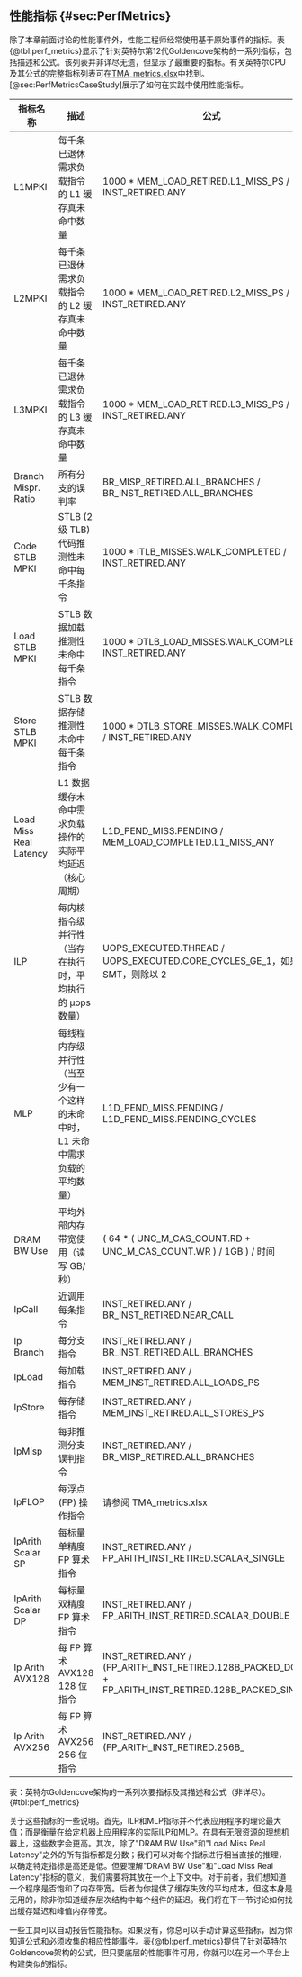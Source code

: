 ## 性能指标 {#sec:PerfMetrics}

除了本章前面讨论的性能事件外，性能工程师经常使用基于原始事件的指标。表{@tbl:perf_metrics}显示了针对英特尔第12代Goldencove架构的一系列指标，包括描述和公式。该列表并非详尽无遗，但显示了最重要的指标。有关英特尔CPU及其公式的完整指标列表可在[TMA_metrics.xlsx](https://github.com/intel/perfmon/blob/main/TMA_Metrics.xlsx)中找到。[@sec:PerfMetricsCaseStudy]展示了如何在实践中使用性能指标。


| 指标名称 | 描述 | 公式 |
|---|---|---|
| L1MPKI | 每千条已退休需求负载指令的 L1 缓存真未命中数量 | 1000 * MEM_LOAD_RETIRED.L1_MISS_PS / INST_RETIRED.ANY |
| L2MPKI | 每千条已退休需求负载指令的 L2 缓存真未命中数量 | 1000 * MEM_LOAD_RETIRED.L2_MISS_PS / INST_RETIRED.ANY |
| L3MPKI | 每千条已退休需求负载指令的 L3 缓存真未命中数量 | 1000 * MEM_LOAD_RETIRED.L3_MISS_PS / INST_RETIRED.ANY |
| Branch Mispr. Ratio | 所有分支的误判率 | BR_MISP_RETIRED.ALL_BRANCHES / BR_INST_RETIRED.ALL_BRANCHES |
| Code STLB MPKI | STLB (2 级 TLB) 代码推测性未命中每千条指令 | 1000 * ITLB_MISSES.WALK_COMPLETED / INST_RETIRED.ANY |
| Load STLB MPKI | STLB 数据加载推测性未命中每千条指令 | 1000 * DTLB_LOAD_MISSES.WALK_COMPLETED / INST_RETIRED.ANY |
| Store STLB MPKI | STLB 数据存储推测性未命中每千条指令 | 1000 * DTLB_STORE_MISSES.WALK_COMPLETED / INST_RETIRED.ANY |
| Load Miss Real Latency | L1 数据缓存未命中需求负载操作的实际平均延迟（核心周期） | L1D_PEND_MISS.PENDING / MEM_LOAD_COMPLETED.L1_MISS_ANY |
| ILP | 每内核指令级并行性（当存在执行时，平均执行的 μops 数量） | UOPS_EXECUTED.THREAD / UOPS_EXECUTED.CORE_CYCLES_GE_1，如果启用 SMT，则除以 2 |
| MLP | 每线程内存级并行性（当至少有一个这样的未命中时，L1 未命中需求负载的平均数量） | L1D_PEND_MISS.PENDING / L1D_PEND_MISS.PENDING_CYCLES |
| DRAM BW Use | 平均外部内存带宽使用（读写 GB/秒） | ( 64 * ( UNC_M_CAS_COUNT.RD + UNC_M_CAS_COUNT.WR ) / 1GB ) / 时间 |
| IpCall | 近调用每条指令 | INST_RETIRED.ANY / BR_INST_RETIRED.NEAR_CALL |
| Ip Branch | 每分支指令 | INST_RETIRED.ANY / BR_INST_RETIRED.ALL_BRANCHES |
| IpLoad | 每加载指令 | INST_RETIRED.ANY / MEM_INST_RETIRED.ALL_LOADS_PS |
| IpStore | 每存储指令 | INST_RETIRED.ANY / MEM_INST_RETIRED.ALL_STORES_PS |
| IpMisp | 每非推测分支误判指令 | INST_RETIRED.ANY / BR_MISP_RETIRED.ALL_BRANCHES |
| IpFLOP | 每浮点 (FP) 操作指令 | 请参阅 TMA_metrics.xlsx |
| IpArith Scalar SP | 每标量单精度 FP 算术指令 | INST_RETIRED.ANY / FP_ARITH_INST_RETIRED.SCALAR_SINGLE |
| IpArith Scalar DP | 每标量双精度 FP 算术指令 | INST_RETIRED.ANY / FP_ARITH_INST_RETIRED.SCALAR_DOUBLE |
| Ip Arith AVX128 | 每 FP 算术 AVX128 128 位指令 | INST_RETIRED.ANY / (FP_ARITH_INST_RETIRED.128B_PACKED_DOUBLE + FP_ARITH_INST_RETIRED.128B_PACKED_SINGLE) |
| Ip Arith AVX256 | 每 FP 算术 AVX256 256 位指令 | INST_RETIRED.ANY / (FP_ARITH_INST_RETIRED.256B_

表：英特尔Goldencove架构的一系列次要指标及其描述和公式（非详尽）。{#tbl:perf_metrics}

关于这些指标的一些说明。首先，ILP和MLP指标并不代表应用程序的理论最大值；而是衡量在给定机器上应用程序的实际ILP和MLP。在具有无限资源的理想机器上，这些数字会更高。其次，除了"DRAM BW Use"和"Load Miss Real Latency"之外的所有指标都是分数；我们可以对每个指标进行相当直接的推理，以确定特定指标是高还是低。但要理解"DRAM BW Use"和"Load Miss Real Latency"指标的意义，我们需要将其放在一个上下文中。对于前者，我们想知道一个程序是否饱和了内存带宽。后者为你提供了缓存失效的平均成本，但这本身是无用的，除非你知道缓存层次结构中每个组件的延迟。我们将在下一节讨论如何找出缓存延迟和峰值内存带宽。

一些工具可以自动报告性能指标。如果没有，你总可以手动计算这些指标，因为你知道公式和必须收集的相应性能事件。表{@tbl:perf_metrics}提供了针对英特尔Goldencove架构的公式，但只要底层的性能事件可用，你就可以在另一个平台上构建类似的指标。